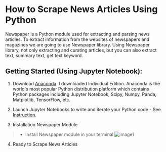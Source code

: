 # How to Scrape News Articles Using Python

Newspaper is a Python module used for extracting and parsing news articles. To extract information from the websites of newspapers and magazines we are going to use Newspaper library.
Using Newspaper library, not only extracting and curating articles, but you can also extract text, summary text, get text keyword.

## Getting Started (Using Jupyter Notebook):
1. Download [Anaconda](https://docs.anaconda.com/anaconda/user-guide/tasks/install-packages/). I downloaded Individual Edition. Anaconda is the world's most popular Python distribution platform which contains Python packages including Jupyter Notebook, Scipy, Numpy, Panda, Matplotlib, TensorFlow, etc. 

2. Launch Jupyter Notebooks to write and iterate your Python code - See [Instruction](https://www.codecademy.com/articles/how-to-use-jupyter-notebooks/).

3. Installation Newspaper Module
> * Install Newspaper module in your terminal 
![image1](https://github.com/Conniekoh/Web-Scrapping/blob/master/images/Capture.PNG)

4. Ready to Scrape News Articles


